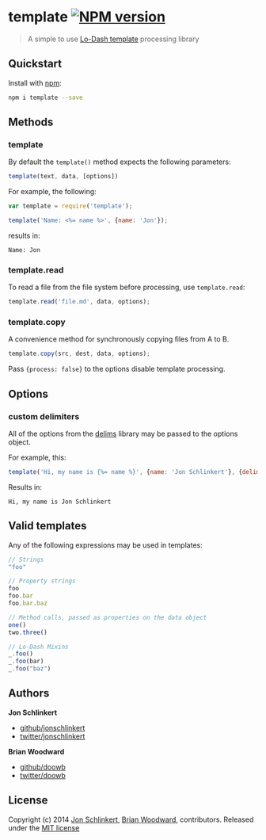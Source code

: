 # template [![NPM version](https://badge.fury.io/js/template.png)](http://badge.fury.io/js/template)

> A simple to use [Lo-Dash template](http://lodash.com/docs#template) processing library


## Quickstart

Install with [npm](npmjs.org):

```bash
npm i template --save
```

## Methods

### template

By default the `template()` method expects the following parameters:

```js
template(text, data, [options])
```

For example, the following:

```js
var template = require('template');

template('Name: <%= name %>', {name: 'Jon'});
```
results in:

```
Name: Jon
```

### template.read

To read a file from the file system before processing, use `template.read`:

```js
template.read('file.md', data, options);
```

### template.copy

A convenience method for synchronously copying files from A to B.

```js
template.copy(src, dest, data, options);
```

Pass `{process: false}` to the options disable template processing.


## Options

### custom delimiters
All of the options from the [delims](https://github.com/jonschlinkert/delims) library may be passed to the options object.

For example, this:

```js
template('Hi, my name is {%= name %}', {name: 'Jon Schlinkert'}, {delims: ['{%', '%}']});
```

Results in:

```
Hi, my name is Jon Schlinkert
```


## Valid templates
Any of the following expressions may be used in templates:

```js
// Strings
"foo"

// Property strings
foo
foo.bar
foo.bar.baz

// Method calls, passed as properties on the data object
one()
two.three()

// Lo-Dash Mixins
_.foo()
_.foo(bar)
_.foo("baz")
```


## Authors
**Jon Schlinkert**

+ [github/jonschlinkert](https://github.com/jonschlinkert)
+ [twitter/jonschlinkert](http://twitter.com/jonschlinkert)

**Brian Woodward**

+ [github/doowb](https://github.com/doowb)
+ [twitter/doowb](http://twitter.com/jonschlinkert)


## License
Copyright (c) 2014 [Jon Schlinkert](http://twitter.com/jonschlinkert), [Brian Woodward](http://twitter.com/doowb), contributors.
Released under the [MIT license](./LICENSE-MIT)